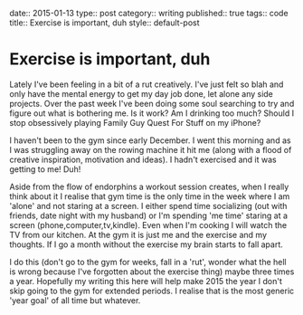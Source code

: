 date:: 2015-01-13
type:: post
category:: writing
published:: true
tags:: code
title:: Exercise is important, duh
style:: default-post

# Exercise is important, duh

Lately I've been feeling in a bit of a rut creatively. I've just felt so blah and only have the mental energy to get my day job done, let alone any side projects. Over the past week I've been doing some soul searching to try and figure out what is bothering me. Is it work? Am I drinking too much? Should I stop obsessively playing Family Guy Quest For Stuff on my iPhone?

I haven't been to the gym since early December. I went this morning and as I was struggling away on the rowing machine it hit me (along with a flood of creative inspiration, motivation and ideas). I hadn't exercised and it was getting to me! Duh!

Aside from the flow of endorphins a workout session creates, when I really think about it I realise that gym time is the only time in the week where I am 'alone' and not staring at a screen. I either spend time socializing (out with friends, date night with my husband) or I'm spending 'me time' staring at a screen (phone,computer,tv,kindle). Even when I'm cooking I will watch the TV from our kitchen. At the gym it is just me and the exercise and my thoughts. If I go a month without the exercise my brain starts to fall apart.  

I do this (don't go to the gym for weeks, fall in a 'rut', wonder what the hell is wrong because I've forgotten about the exercise thing) maybe three times a year. Hopefully my writing this here will help make 2015 the year I don't skip going to the gym for extended periods. I realise that is the most generic 'year goal' of all time but whatever.